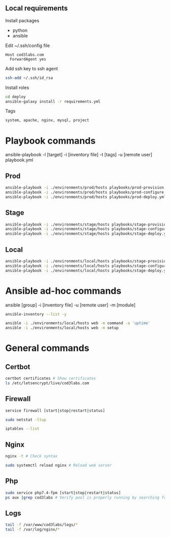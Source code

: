 ## Local requirements

Install packages
- python
- ansible

Edit ~/.ssh/config file
```text
Host cod3labs.com
  ForwardAgent yes
```

Add ssh key to ssh agent
```bash
ssh-add ~/.ssh/id_rsa
```

Install roles
```bash
cd deploy
ansible-galaxy install -r requirements.yml
```

Tags
```bash
system, apache, nginx, mysql, project
```

# Playbook commands
ansible-playbook -l [target] -i [inventory file] -t [tags] -u [remote user] playbook.yml

## Prod
```bash
ansible-playbook -i ./environments/prod/hosts playbooks/prod-provision.yml # No need for now
ansible-playbook -i ./environments/prod/hosts playbooks/prod-configure.yml
ansible-playbook -i ./environments/prod/hosts playbooks/prod-deploy.yml
```

## Stage
```bash
ansible-playbook -i ./environments/stage/hosts playbooks/stage-provision.yml # No need for now
ansible-playbook -i ./environments/stage/hosts playbooks/stage-configure.yml
ansible-playbook -i ./environments/stage/hosts playbooks/stage-deploy.yml
```

## Local
```bash
ansible-playbook -i ./environments/local/hosts playbooks/stage-provision.yml # No need for now
ansible-playbook -i ./environments/local/hosts playbooks/stage-configure.yml
ansible-playbook -i ./environments/local/hosts playbooks/stage-deploy.yml
```

# Ansible ad-hoc commands
ansible [group] -i [inventory file] -u [remote user] -m [module]

```bash
ansible-inventory --list -y
```

```bash
ansible -i ./environments/local/hosts web -m command -a 'uptime'
ansible -i ./environments/local/hosts web -m setup
```

# General commands
## Certbot
```bash
certbot certificates # Show certificates
ls /etc/letsencrypt/live/cod3labs.com
```

## Firewall
```bash
service firewall [start|stop|restart|status]
```

```bash
sudo netstat -ltup
```

```bash
iptables --list
```

## Nginx
```bash
nginx -t # Check syntax
```

```bash
sudo systemctl reload nginx # Reload web server
```

## Php
```bash
sudo service php7.4-fpm [start|stop|restart|status]
ps aux |grep cod3labs # Verify pool is properly running by searching for its processes
```

## Logs
```bash
tail -f /var/www/cod3labs/logs/*
tail -f /var/log/nginx/*
```
